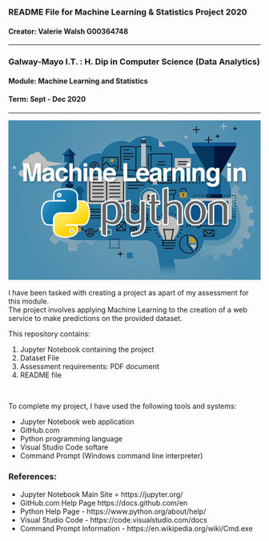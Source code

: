 ### README File for Machine Learning & Statistics Project 2020

#### Creator: Valerie Walsh G00364748
---------
### Galway-Mayo I.T. : H. Dip in Computer Science (Data Analytics) 
#### Module: Machine Learning and Statistics 
#### Term: Sept - Dec 2020 

---------

![Python](python.PNG)

I have been tasked with creating a project as apart of my assessment for this module. <br>
The project involves applying Machine Learning to the creation of a web service to make predictions on the provided dataset. <br>

This repository contains:

<ol>
  <li>Jupyter Notebook containing the project</li>
  <li>Dataset File</li>
  <li>Assessment requirements: PDF document</li>
  <li>README file</li>
</ol>

<br>

To complete my project, I have used the following tools and systems:

<ul>
  <li>Jupyter Notebook web application</li>
  <li>GitHub.com</li>
  <li>Python programming language</li>
  <li>Visual Studio Code softare</li>
  <li>Command Prompt (Windows command line interpreter)</li>
</ul>
 
### References:
<ul>
  <li>Jupyter Notebook Main Site = https://jupyter.org/ </li>
  <li>GitHub.com Help Page https://docs.github.com/en</li>
  <li>Python Help Page - https://www.python.org/about/help/</li>
  <li>Visual Studio Code - https://code.visualstudio.com/docs</li>
  <li>Command Prompt Information - https://en.wikipedia.org/wiki/Cmd.exe </li>
</ul>
